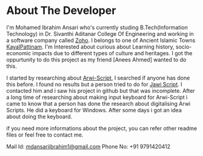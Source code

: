 <h1>About The Developer</h1>

I'm Mohamed Ibrahim Ansari who's currently studing B.Tech(Information Technology) in Dr. Sivanthi Aditanar College Of Engineering and working in a software company called [Zoho](https://www.zohocorp.com/). I belongs to one of Ancient Islamic Towns [KayalPattinam](https://en.wikipedia.org/wiki/Kayalpatnam). I'm Interested about curious about Learning history, socio-economic impacts due to different types of culture and heritages. I got the oppurtunity to do this project as my friend [Anees Ahmed] wanted to do this. 

I started by researching about [Arwi-Script](https://github.com/ArabuTamil/Readmes/blob/main/Arwi.md), I searched if anyone has done this before. I found no results but a person tried to do for [Jawi Script](https://en.wikipedia.org/wiki/Jawi_alphabet). I contacted him and i saw his project in github but that was incomplete. After a long time of researching about making input keyboard for Arwi-Script i came to know that a person has done the research about digitalising Arwi Scripts. He did a keyboard for Windows. After some days i got an idea about doing the keyboard. 

if you need more informations about the project, you can refer other readme files or feel free to contact me.

Mail Id: mdansariibrahim1@gmail.com
Phone No: +91 9791420412
